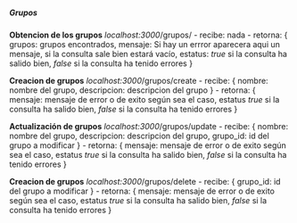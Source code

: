 ##### Grupos

**Obtencion de los grupos**
*localhost:3000*/grupos/
    - recibe: nada
    - retorna: 
        {
            grupos: grupos encontrados,
            mensaje: Si hay un errror aparecera aqui un mensaje, si la consulta sale bien estará vacío,
            estatus: *true* si la consulta ha salido bien, *false* si la consulta ha tenido errores
        }

**Creacion de grupos**
*localhost:3000*/grupos/create
    - recibe: 
        {
            nombre: nombre del grupo,
            descripcion: descripcion del grupo
        }
    - retorna:
        {
            mensaje: mensaje de error o de exito según sea el caso,
            estatus *true* si la consulta ha salido bien, *false* si la consulta ha tenido errores
        }

**Actualización de grupos**
*localhost:3000*/grupos/update
    - recibe: 
        {
            nombre: nombre del grupo,
            descripcion: descripcion del grupo,
            grupo_id: id del grupo a modificar
        }
    - retorna:
        {
            mensaje: mensaje de error o de exito según sea el caso,
            estatus *true* si la consulta ha salido bien, *false* si la consulta ha tenido errores
        }

**Creacion de grupos**
*localhost:3000*/grupos/delete
    - recibe: 
        {
            grupo_id: id del grupo a modificar
        }
    - retorna:
        {
            mensaje: mensaje de error o de exito según sea el caso,
            estatus *true* si la consulta ha salido bien, *false* si la consulta ha tenido errores
        }